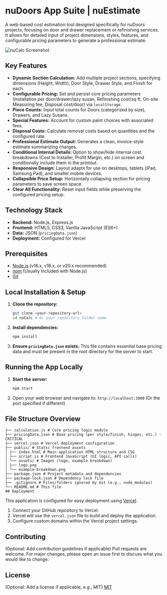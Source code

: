 # nuDoors App Suite | nuEstimate

A web-based cost estimation tool designed specifically for nuDoors projects, focusing on door and drawer replacement or refinishing services. It allows for detailed input of project dimensions, styles, features, and configurable pricing parameters to generate a professional estimate.

<!-- TODO: Add a real screenshot -->
![nuCalc Screenshot](placeholder.png)

## Key Features

*   **Dynamic Section Calculation:** Add multiple project sections, specifying dimensions (Height, Width), Door Style, Drawer Style, and Finish for each.
*   **Configurable Pricing:** Set and persist core pricing parameters (Installation per door/drawer/lazy susan, Refinishing cost/sq ft, On-site Measuring fee, Disposal cost/door) via `localStorage`.
*   **Piece Counts:** Input total counts for Doors (categorized by size), Drawers, and Lazy Susans.
*   **Special Features:** Account for custom paint choices with associated fees.
*   **Disposal Costs:** Calculate removal costs based on quantities and the configured rate.
*   **Professional Estimate Output:** Generates a clean, invoice-style estimate summarizing charges.
*   **Conditional Internal Details:** Option to show/hide internal cost breakdowns (Cost to Installer, Profit Margin, etc.) on screen and conditionally include them in the printout.
*   **Responsive Design:** Layout adapts for use on desktops, tablets (iPad, Samsung Pad), and smaller mobile devices.
*   **Collapsible Price Setup:** Horizontally collapsing section for pricing parameters to save screen space.
*   **Clear All Functionality:** Reset input fields while preserving the configured pricing setup.

## Technology Stack

*   **Backend:** Node.js, Express.js
*   **Frontend:** HTML5, CSS3, Vanilla JavaScript (ES6+)
*   **Data:** JSON (`pricingData.json`)
*   **Deployment:** Configured for Vercel

## Prerequisites

*   [Node.js](https://nodejs.org/) (v16.x, v18.x, or v20.x recommended)
*   [npm](https://www.npmjs.com/) (Usually included with Node.js)
*   [Git](https://git-scm.com/)

## Local Installation & Setup

1.  **Clone the repository:**
    ```bash
    git clone <your-repository-url>
    cd nuCalc # Or your repository folder name
    ```
2.  **Install dependencies:**
    ```bash
    npm install
    ```
3.  **Ensure `pricingData.json` exists:** This file contains essential base pricing data and must be present in the root directory for the server to start.

## Running the App Locally

1.  **Start the server:**
    ```bash
    npm start
    ```
2.  Open your web browser and navigate to:
    `http://localhost:3000` (Or the port specified if different)

## File Structure Overview

```├── server.js # Main Express server, API endpoint (/calculate)
├── calculation.js # Core pricing logic module
├── pricingData.json # Base pricing (per style/finish, hinges, etc.) - CRITICAL
├── vercel.json # Vercel deployment configuration
├── public/ # Static frontend assets
│ ├── index.html # Main application HTML structure and CSS
│ ├── script.js # Frontend JavaScript (UI logic, API calls)
│ └── assets/ # Images (logo, example breakdown)
│ ├── logo.png
│ └── example-breakdown.png
├── package.json # Project metadata and dependencies
├── package-lock.json # Dependency lock file
├── .gitignore # Files/folders ignored by Git (e.g., node_modules)
└── README.md # This file
## Deployment 
```
This application is configured for easy deployment using [Vercel](https://vercel.com/).

1.  Connect your GitHub repository to Vercel.
2.  Vercel will use the `vercel.json` file to build and deploy the application.
3.  Configure custom domains within the Vercel project settings.

## Contributing

(Optional: Add contribution guidelines if applicable)
Pull requests are welcome. For major changes, please open an issue first to discuss what you would like to change.

## License

(Optional: Add a license if applicable, e.g., MIT)
[MIT](https://choosealicense.com/licenses/mit/)
